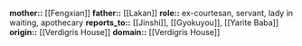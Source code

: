 **mother::** [[Fengxian]]
**father::** [[Lakan]]
**role::** ex-courtesan, servant, lady in waiting, apothecary 
**reports_to::** [[Jinshi]], [[Gyokuyou]], [[Yarite Baba]]
**origin::** [[Verdigris House]]
**domain::** [[Verdigris House]]